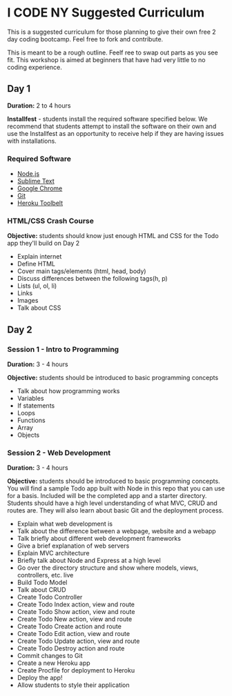 # I CODE NY Suggested Curriculum
This is a suggested curriculum for those planning to give their own free 2 day coding bootcamp. Feel free to fork and contribute. 

This is meant to be a rough outline. Feelf ree to swap out parts as you see fit. This workshop is aimed at beginners that have had very little to no coding experience.

## Day 1
**Duration:** 2 to 4 hours

**Installfest** - students install the required software specified below. We recommend that students attempt to install the software on their own and use the Installfest as an opportunity to receive help if they are having issues with installations.

### Required Software
- [Node.js](http://nodejs.org)
- [Sublime Text](http://www.sublimetext.com/2)
- [Google Chrome](https://www.google.com/intl/en/chrome/browser/)
- [Git](http://git-scm.com/downloads)
- [Heroku Toolbelt](https://toolbelt.heroku.com/)

### HTML/CSS Crash Course
**Objective:** students should know just enough HTML and CSS for the Todo app they'll build on Day 2
- Explain internet
- Define HTML
- Cover main tags/elements (html, head, body)
- Discuss differences between the following tags(h, p)
- Lists (ul, ol, li)
- Links
- Images
- Talk about CSS


## Day 2
### Session 1 - Intro to Programming
**Duration:** 3 - 4 hours

**Objective:** students should be introduced to basic programming concepts

- Talk about how programming works
- Variables
- If statements
- Loops
- Functions
- Array
- Objects

### Session 2 - Web Development
**Duration:** 3 - 4 hours

**Objective:** students should be introduced to basic programming concepts. You will find a sample Todo app built with Node in this repo that you can use for a basis. Included will be the completed app and a starter directory. Students should have a high level understanding of what MVC, CRUD and routes are. They will also learn about basic Git and the deployment process.

- Explain what web development is
- Talk about the difference between a webpage, website and a webapp
- Talk briefly about different web development frameworks
- Give a brief explanation of web servers
- Explain MVC architecture
- Briefly talk about Node and Express at a high level
- Go over the directory structure and show where models, views, controllers, etc. live
- Build Todo Model
- Talk about CRUD
- Create Todo Controller
- Create Todo Index action, view and route
- Create Todo Show action, view and route
- Create Todo New action, view and route
- Create Todo Create action and route
- Create Todo Edit action, view and route
- Create Todo Update action, view and route
- Create Todo Destroy action and route
- Commit changes to Git
- Create a new Heroku app
- Create Procfile for deployment to Heroku
- Deploy the app!
- Allow students to style their application